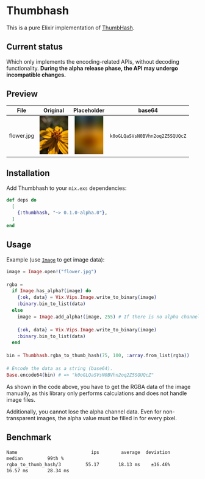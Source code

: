 # Thumbhash

This is a pure Elixir implementation of [ThumbHash](https://github.com/evanw/thumbhash).

## Current status

Which only implements the encoding-related APIs, without decoding functionality. **During the alpha release phase, the API may undergo incompatible changes.**

## Preview

| File       |             Original             |                  Placeholder                  | base64                         |
| ---------- | :------------------------------: | :-------------------------------------------: | ------------------------------ |
| flower.jpg | ![Origin image](/img/flower.jpg) | ![ThumbHash image](/img/flower-thumbhash.png) | `k0oGLQaSVsN0BVhn2oq2Z5SQUQcZ` |

## Installation

Add Thumbhash to your `mix.exs` dependencies:

```elixir
def deps do
  [
    {:thumbhash, "~> 0.1.0-alpha.0"},
  ]
end
```

## Usage

Example (use [`Image`](https://github.com/elixir-image/image) to get image data):

```elixir
image = Image.open!("flower.jpg")

rgba =
  if Image.has_alpha?(image) do
    {:ok, data} = Vix.Vips.Image.write_to_binary(image)
    :binary.bin_to_list(data)
  else
    image = Image.add_alpha!(image, 255) # If there is no alpha channel, add a fixed value of 255.

    {:ok, data} = Vix.Vips.Image.write_to_binary(image)
    :binary.bin_to_list(data)
  end

bin = Thumbhash.rgba_to_thumb_hash(75, 100, :array.from_list(rgba))

# Encode the data as a string (base64).
Base.encode64(bin) # => "k0oGLQaSVsN0BVhn2oq2Z5SQUQcZ"
```

As shown in the code above, you have to get the RGBA data of the image manually, as this library only performs calculations and does not handle image files.

Additionally, you cannot lose the alpha channel data. Even for non-transparent images, the alpha value must be filled in for every pixel.

## Benchmark

```plaintext
Name                           ips        average  deviation         median         99th %
rgba_to_thumb_hash/3         55.17       18.13 ms    ±16.46%       16.57 ms       28.34 ms
```
